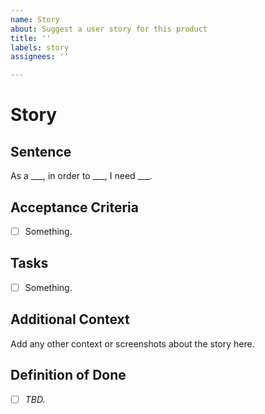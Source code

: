 ```yaml
---
name: Story
about: Suggest a user story for this product
title: ''
labels: story
assignees: ''

---
```


# Story

## Sentence

As a ___,
in order to ___,
I need ___.

## Acceptance Criteria

- [ ] Something.

## Tasks

- [ ] Something.

## Additional Context

Add any other context or screenshots about the story here.

## Definition of Done

- [ ] _TBD._

